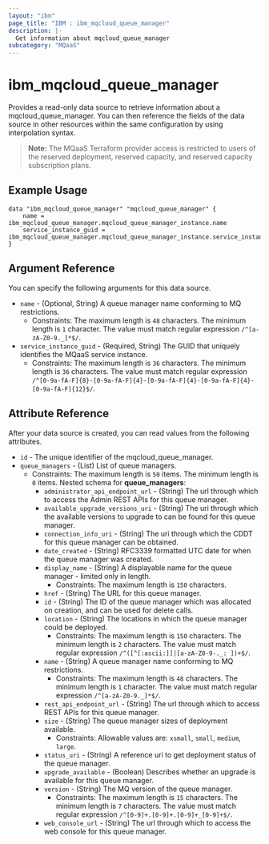 ```yaml
---
layout: "ibm"
page_title: "IBM : ibm_mqcloud_queue_manager"
description: |-
  Get information about mqcloud_queue_manager
subcategory: "MQaaS"
---
```


# ibm_mqcloud_queue_manager

Provides a read-only data source to retrieve information about a mqcloud_queue_manager. You can then reference the fields of the data source in other resources within the same configuration by using interpolation syntax.

> **Note:** The MQaaS Terraform provider access is restricted to users of the reserved deployment, reserved capacity, and reserved capacity subscription plans.

## Example Usage

```hcl
data "ibm_mqcloud_queue_manager" "mqcloud_queue_manager" {
	name = ibm_mqcloud_queue_manager.mqcloud_queue_manager_instance.name
	service_instance_guid = ibm_mqcloud_queue_manager.mqcloud_queue_manager_instance.service_instance_guid
}
```

## Argument Reference

You can specify the following arguments for this data source.

* `name` - (Optional, String) A queue manager name conforming to MQ restrictions.
  * Constraints: The maximum length is `48` characters. The minimum length is `1` character. The value must match regular expression `/^[a-zA-Z0-9._]*$/`.
* `service_instance_guid` - (Required, String) The GUID that uniquely identifies the MQaaS service instance.
  * Constraints: The maximum length is `36` characters. The minimum length is `36` characters. The value must match regular expression `/^[0-9a-fA-F]{8}-[0-9a-fA-F]{4}-[0-9a-fA-F]{4}-[0-9a-fA-F]{4}-[0-9a-fA-F]{12}$/`.

## Attribute Reference

After your data source is created, you can read values from the following attributes.

* `id` - The unique identifier of the mqcloud_queue_manager.
* `queue_managers` - (List) List of queue managers.
  * Constraints: The maximum length is `50` items. The minimum length is `0` items.
Nested schema for **queue_managers**:
	* `administrator_api_endpoint_url` - (String) The url through which to access the Admin REST APIs for this queue manager.
	* `available_upgrade_versions_uri` - (String) The uri through which the available versions to upgrade to can be found for this queue manager.
	* `connection_info_uri` - (String) The uri through which the CDDT for this queue manager can be obtained.
	* `date_created` - (String) RFC3339 formatted UTC date for when the queue manager was created.
	* `display_name` - (String) A displayable name for the queue manager - limited only in length.
	  * Constraints: The maximum length is `150` characters.
	* `href` - (String) The URL for this queue manager.
	* `id` - (String) The ID of the queue manager which was allocated on creation, and can be used for delete calls.
	* `location` - (String) The locations in which the queue manager could be deployed.
	  * Constraints: The maximum length is `150` characters. The minimum length is `2` characters. The value must match regular expression `/^([^[:ascii:]]|[a-zA-Z0-9-._: ])+$/`.
	* `name` - (String) A queue manager name conforming to MQ restrictions.
	  * Constraints: The maximum length is `48` characters. The minimum length is `1` character. The value must match regular expression `/^[a-zA-Z0-9._]*$/`.
	* `rest_api_endpoint_url` - (String) The url through which to access REST APIs for this queue manager.
	* `size` - (String) The queue manager sizes of deployment available.
	  * Constraints: Allowable values are: `xsmall`, `small`, `medium`, `large`.
	* `status_uri` - (String) A reference uri to get deployment status of the queue manager.
	* `upgrade_available` - (Boolean) Describes whether an upgrade is available for this queue manager.
	* `version` - (String) The MQ version of the queue manager.
	  * Constraints: The maximum length is `15` characters. The minimum length is `7` characters. The value must match regular expression `/^[0-9]+.[0-9]+.[0-9]+_[0-9]+$/`.
	* `web_console_url` - (String) The url through which to access the web console for this queue manager.

